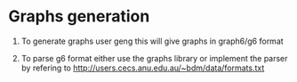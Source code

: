 # Graphs generation

1) To generate graphs user geng <no of vertices> this will give graphs in graph6/g6 format

2) To parse g6 format either use the graphs library or implement the parser by refering to http://users.cecs.anu.edu.au/~bdm/data/formats.txt

